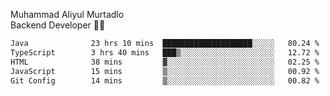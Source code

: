 Muhammad Aliyul Murtadlo
<br>
Backend Developer 👨‍💻
<br>
<!--START_SECTION:waka-->

```txt
Java              23 hrs 10 mins  ████████████████████░░░░░   80.24 %
TypeScript        3 hrs 40 mins   ███▒░░░░░░░░░░░░░░░░░░░░░   12.72 %
HTML              38 mins         ▓░░░░░░░░░░░░░░░░░░░░░░░░   02.25 %
JavaScript        15 mins         ▒░░░░░░░░░░░░░░░░░░░░░░░░   00.92 %
Git Config        14 mins         ▒░░░░░░░░░░░░░░░░░░░░░░░░   00.82 %
```

<!--END_SECTION:waka-->
